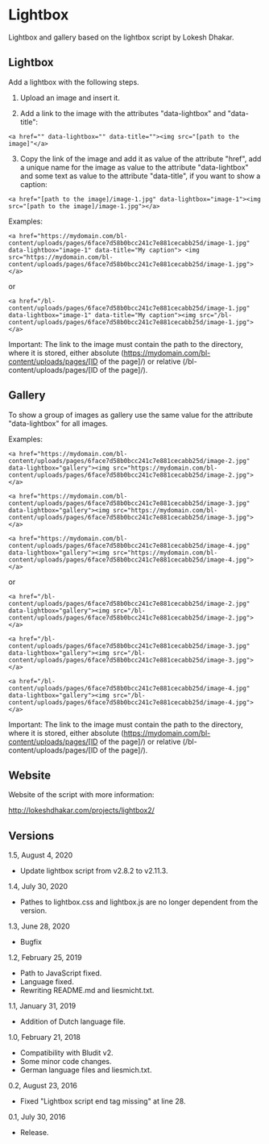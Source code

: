 Lightbox
========

Lightbox and gallery based on the lightbox script by Lokesh Dhakar.

Lightbox
--------

Add a lightbox with the following steps.

1) Upload an image and insert it.

2) Add a link to the image with the attributes "data-lightbox" and "data-title":

`<a href="" data-lightbox="" data-title=""><img src="[path to the image]"</a>`

3) Copy the link of the image and add it as value of the attribute "href", add a unique name for the image as value to the attribute "data-lightbox" and some text as value to the attribute "data-title", if you want to show a caption:

`<a href="[path to the image]/image-1.jpg" data-lightbox="image-1"><img src="[path to the image]/image-1.jpg"></a>`

Examples:

`<a href="https://mydomain.com/bl-content/uploads/pages/6face7d58b0bcc241c7e881cecabb25d/image-1.jpg" data-lightbox="image-1" data-title="My caption">
<img src="https://mydomain.com/bl-content/uploads/pages/6face7d58b0bcc241c7e881cecabb25d/image-1.jpg"></a>`

or

`<a href="/bl-content/uploads/pages/6face7d58b0bcc241c7e881cecabb25d/image-1.jpg" data-lightbox="image-1" data-title="My caption"><img src="/bl-content/uploads/pages/6face7d58b0bcc241c7e881cecabb25d/image-1.jpg"></a>`

Important: The link to the image must contain the path to the directory, where it is stored, either absolute (https://mydomain.com/bl-content/uploads/pages/[ID of the page]/) or relative (/bl-content/uploads/pages/[ID of the page]/).

Gallery
-------

To show a group of images as gallery use the same value for the attribute "data-lightbox" for all images.

Examples:

```
<a href="https://mydomain.com/bl-content/uploads/pages/6face7d58b0bcc241c7e881cecabb25d/image-2.jpg" data-lightbox="gallery"><img src="https://mydomain.com/bl-content/uploads/pages/6face7d58b0bcc241c7e881cecabb25d/image-2.jpg"></a>

<a href="https://mydomain.com/bl-content/uploads/pages/6face7d58b0bcc241c7e881cecabb25d/image-3.jpg" data-lightbox="gallery"><img src="https://mydomain.com/bl-content/uploads/pages/6face7d58b0bcc241c7e881cecabb25d/image-3.jpg"></a>

<a href="https://mydomain.com/bl-content/uploads/pages/6face7d58b0bcc241c7e881cecabb25d/image-4.jpg" data-lightbox="gallery"><img src="https://mydomain.com/bl-content/uploads/pages/6face7d58b0bcc241c7e881cecabb25d/image-4.jpg"></a>
````

or

```
<a href="/bl-content/uploads/pages/6face7d58b0bcc241c7e881cecabb25d/image-2.jpg" data-lightbox="gallery"><img src="/bl-content/uploads/pages/6face7d58b0bcc241c7e881cecabb25d/image-2.jpg"></a>

<a href="/bl-content/uploads/pages/6face7d58b0bcc241c7e881cecabb25d/image-3.jpg" data-lightbox="gallery"><img src="/bl-content/uploads/pages/6face7d58b0bcc241c7e881cecabb25d/image-3.jpg"></a>

<a href="/bl-content/uploads/pages/6face7d58b0bcc241c7e881cecabb25d/image-4.jpg" data-lightbox="gallery"><img src="/bl-content/uploads/pages/6face7d58b0bcc241c7e881cecabb25d/image-4.jpg"></a>
```

Important: The link to the image must contain the path to the directory, where it is stored, either absolute (https://mydomain.com/bl-content/uploads/pages/[ID of the page]/) or relative (/bl-content/uploads/pages/[ID of the page]/).

Website
-------

Website of the script with more information:

http://lokeshdhakar.com/projects/lightbox2/

Versions
--------

1.5, August 4, 2020
- Update lightbox script from v2.8.2 to v2.11.3.

1.4, July 30, 2020
- Pathes to lightbox.css and lightbox.js are no longer dependent from the version.

1.3, June 28, 2020
- Bugfix

1.2, February 25, 2019
- Path to JavaScript fixed.
- Language fixed.
- Rewriting README.md and liesmicht.txt. 

1.1, January 31, 2019
- Addition of Dutch language file.

1.0, February 21, 2018
- Compatibility with Bludit v2.
- Some minor code changes.
- German language files and liesmich.txt.

0.2, August 23, 2016
- Fixed "Lightbox script end tag missing" at line 28.

0.1, July 30, 2016
- Release.
